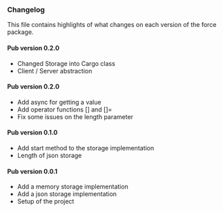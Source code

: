 ### Changelog ###

This file contains highlights of what changes on each version of the force package.

#### Pub version 0.2.0 ####

- Changed Storage into Cargo class
- Client / Server abstraction

#### Pub version 0.2.0 ####

- Add async for getting a value
- Add operator functions [] and []=
- Fix some issues on the length parameter

#### Pub version 0.1.0 ####

- Add start method to the storage implementation
- Length of json storage

#### Pub version 0.0.1 ####

- Add a memory storage implementation
- Add a json storage implementation
- Setup of the project

